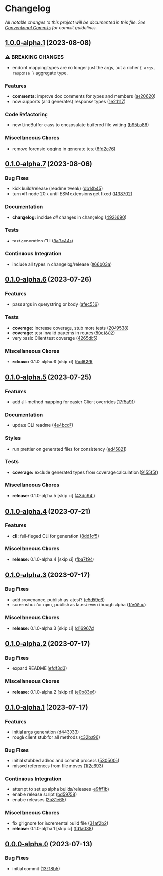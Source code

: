 # Changelog

_All notable changes to this project will be documented in this file. See [Conventional Commits](https://www.conventionalcommits.org/) for commit guidelines._


## [1.0.0-alpha.1](https://github.com/JaredReisinger/wordpressed/compare/v0.1.0-alpha.7...v1.0.0-alpha.1) (2023-08-08)


### ⚠ BREAKING CHANGES

* endoint mapping types are no longer just the args,
but a richer `{ args, response }` aggregate type.

### Features

* **comments:** improve doc comments for types and members ([ae20620](https://github.com/JaredReisinger/wordpressed/commit/ae20620131495da8118fb48fb2285e5bcb07af8c))
* now supports (and generates) response types ([1e2d117](https://github.com/JaredReisinger/wordpressed/commit/1e2d117e608c5a3ba85b554c560ce8480a41520e))


### Code Refactoring

* new LineBuffer class to encapsulate buffered file writing ([b95bb86](https://github.com/JaredReisinger/wordpressed/commit/b95bb86490a323817d0325d141a0b47b31bae255))


### Miscellaneous Chores

* remove forensic logging in generate test ([6fd2c76](https://github.com/JaredReisinger/wordpressed/commit/6fd2c769bf8938d7a4b4ff647bab63eb82fbbf4a))

## [0.1.0-alpha.7](https://github.com/JaredReisinger/wordpressed/compare/v0.1.0-alpha.6...v0.1.0-alpha.7) (2023-08-06)


### Bug Fixes

* kick build/release (readme tweak) ([db14b45](https://github.com/JaredReisinger/wordpressed/commit/db14b4516c90a451aaf54bff6cfc5ef5b0a8e315))
* turn off node 20.x until ESM extensions get fixed ([f438702](https://github.com/JaredReisinger/wordpressed/commit/f4387020539a6b465a37856f9df0c2ef1a4b77ea))


### Documentation

* **changelog:** incldue *all* changes in changelog ([4926690](https://github.com/JaredReisinger/wordpressed/commit/4926690ef8e1094c466a27a225bc9c2e3fd4ab65))


### Tests

* test generation CLI ([8e3e44e](https://github.com/JaredReisinger/wordpressed/commit/8e3e44efa3519ed3eaf8942dd0865623f6ab85f7))


### Continuous Integration

* include all types in changelog/release ([066b03a](https://github.com/JaredReisinger/wordpressed/commit/066b03a040184e5429028f75e57d5e08b007942f))

## [0.1.0-alpha.6](https://github.com/JaredReisinger/wordpressed/compare/v0.1.0-alpha.5...v0.1.0-alpha.6) (2023-07-26)

### Features

- pass args in querystring or body ([afec556](https://github.com/JaredReisinger/wordpressed/commit/afec556bbb497681b372dc0a02681dab9e042b72))

### Tests

- **coverage:** increase coverage, stub more tests ([2049538](https://github.com/JaredReisinger/wordpressed/commit/2049538b279f8a645e7f4591d51d5ece1801cecd))
- **coverage:** test invalid patterns in routes ([50c1802](https://github.com/JaredReisinger/wordpressed/commit/50c18025fd5b91a0791aead03b4b56bea0b64d72))
- very basic Client test coverage ([4265db5](https://github.com/JaredReisinger/wordpressed/commit/4265db5bbf06842b1941b5d471fe556d0c5a5ee1))

### Miscellaneous Chores

- **release:** 0.1.0-alpha.6 [skip ci] ([fed62f5](https://github.com/JaredReisinger/wordpressed/commit/fed62f530b0c863481d1225bc723a94345901099))

## [0.1.0-alpha.5](https://github.com/JaredReisinger/wordpressed/compare/v0.1.0-alpha.4...v0.1.0-alpha.5) (2023-07-25)

### Features

- add all-method mapping for easier Client overrides ([17f5a91](https://github.com/JaredReisinger/wordpressed/commit/17f5a91e1a1896f07b83af3c55fccbf6b1c7cc0f))

### Documentation

- update CLI readme ([4e4bcd7](https://github.com/JaredReisinger/wordpressed/commit/4e4bcd7f61af8fdc9ca0ee0acfe9af554a5eb76a))

### Styles

- run prettier on generated files for consistency ([ed45821](https://github.com/JaredReisinger/wordpressed/commit/ed458219699aa2e203247b19ab2f1302a439e808))

### Tests

- **coverage:** exclude generated types from coverage calculation ([9155f5f](https://github.com/JaredReisinger/wordpressed/commit/9155f5f9bf5086ae53089fe49d204baae6f4b39c))

### Miscellaneous Chores

- **release:** 0.1.0-alpha.5 [skip ci] ([43dc94f](https://github.com/JaredReisinger/wordpressed/commit/43dc94fa8666c49a565d2b183ab2a7469af3ba86))

## [0.1.0-alpha.4](https://github.com/JaredReisinger/wordpressed/compare/v0.1.0-alpha.3...v0.1.0-alpha.4) (2023-07-21)

### Features

- **cli:** full-fleged CLI for generation ([8dd1cf5](https://github.com/JaredReisinger/wordpressed/commit/8dd1cf5b4c56056f2ad2ad86eadc52a8bc3a267a))

### Miscellaneous Chores

- **release:** 0.1.0-alpha.4 [skip ci] ([fba7f94](https://github.com/JaredReisinger/wordpressed/commit/fba7f9467a12774d965d963237b4ec000136dbe3))

## [0.1.0-alpha.3](https://github.com/JaredReisinger/wordpressed/compare/v0.1.0-alpha.2...v0.1.0-alpha.3) (2023-07-17)

### Bug Fixes

- add provenance, publish as latest? ([e5d59e6](https://github.com/JaredReisinger/wordpressed/commit/e5d59e67c55f76fccb1dffbe18ba4a941655e83a))
- screenshot for npm, publish as latest even though alpha ([1fe09bc](https://github.com/JaredReisinger/wordpressed/commit/1fe09bc3077fb752e2f855782ec363c88af11e02))

### Miscellaneous Chores

- **release:** 0.1.0-alpha.3 [skip ci] ([d16967c](https://github.com/JaredReisinger/wordpressed/commit/d16967c3ba71601939a7f6261ac526fb552a2708))

## [0.1.0-alpha.2](https://github.com/JaredReisinger/wordpressed/compare/v0.1.0-alpha.1...v0.1.0-alpha.2) (2023-07-17)

### Bug Fixes

- expand README ([efdf3d3](https://github.com/JaredReisinger/wordpressed/commit/efdf3d37d8f057b0cf860a39c5509c087dffc9dc))

### Miscellaneous Chores

- **release:** 0.1.0-alpha.2 [skip ci] ([e0b83e6](https://github.com/JaredReisinger/wordpressed/commit/e0b83e6033b72c4d53995c5b2fa7c9bd82d8cc2a))

## [0.1.0-alpha.1](https://github.com/JaredReisinger/wordpressed/compare/v0.0.0-alpha.0...v0.1.0-alpha.1) (2023-07-17)

### Features

- initial args generation ([d443033](https://github.com/JaredReisinger/wordpressed/commit/d443033bf776ebf811893e6795708af8614e1b7a))
- rough client stub for all methods ([c32ba96](https://github.com/JaredReisinger/wordpressed/commit/c32ba96a7389d8cdccd6ea12774a7ba6d7fdc0c8))

### Bug Fixes

- initial stubbed adhoc and commit process ([5305005](https://github.com/JaredReisinger/wordpressed/commit/5305005f105b3a65d60575f28d0900fbf9b4eed0))
- missed references from file moves ([1f2d693](https://github.com/JaredReisinger/wordpressed/commit/1f2d693b322b2abca1f95aa9447f98f0dfd4b606))

### Continuous Integration

- attempt to set up alpha builds/releases ([e9fff1b](https://github.com/JaredReisinger/wordpressed/commit/e9fff1bb1e629422715f4489fd1c4fa5e4c26a9d))
- enable release script ([bd59758](https://github.com/JaredReisinger/wordpressed/commit/bd59758ed374d5bc7fc07e63b80b7035a3ef2960))
- enable releases ([2b81e65](https://github.com/JaredReisinger/wordpressed/commit/2b81e650636aaf7fe8d4a4e3d9b070a3e2754ef4))

### Miscellaneous Chores

- fix gitignore for incremental build file ([34af2b2](https://github.com/JaredReisinger/wordpressed/commit/34af2b288614b35e2a5e3d0ceb680248dbf4a655))
- **release:** 0.1.0-alpha.1 [skip ci] ([fd1a038](https://github.com/JaredReisinger/wordpressed/commit/fd1a0380c894930b0bd3c9cf206c9249a41e1f36))

## [0.0.0-alpha.0](https://github.com/JaredReisinger/wordpressed/compare/v0.0.0...v0.0.0-alpha.0) (2023-07-13)

### Bug Fixes

- initial commit ([13218b5](https://github.com/JaredReisinger/wordpressed/commit/13218b5c2ac6d6deac852f9acbf8046a1448fb57))
